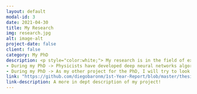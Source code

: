 ```yaml
---
layout: default
modal-id: 3
date: 2021-04-30
title: My Research
img: research.jpg
alt: image-alt
project-date: false
client: false
category: My PhD
description: <p style="color:white;"> My research is in the field of experimental high energy physics. First, my review for experts. You can skip the next paragraph if you are not familiar with physics but you can come back to it later.</p><p style="color:white;"> I am currently working in the ATLAS collaboration, measuring the performance of the tau identification algorithm. I will derive the corresponding scale factors to correct the Monte Carlo simulations to better model the real data. My research is motivated by the independence of this measurement from lepton universality violation effects, because we use Z boson decays as source of our events. The other part of my PhD was dedicated to a standard model precision measurement. We observed VBF Z production in tau-tau final states. Our final goal is to use this measurement as a probe for beyond standard model physics in the high-mass di-tau spectrum.</p> <p style="color:white;"> Let's start by clarigying what is the field of experimental high energy physics (HEP). At school, we were all told that matter is made of fundamental pieces called atoms. Unfortunately (fortunately for physicists I would say), this is not the whole story. Atoms have a nucleus formed of protons and neutrons, sorrounded by a cloud of electrons. However, since the 1930s physycists discovered more particles besides the proton, the neutron and the electron. Now, we even know that protons and neutrons are composed of other fundamental particles called quarks and gluons!</p> <p style="color:white;"> Scientists have embarked theirselfs into the enterprise of discovering new particles, measuring their properties and stablishing the set of laws and relations between the fundamental pieces of our universe. This is what we call HEP.</p><p style="color:white;">Now, let's explain, why experimental HEP? In raw terms, the field of HEP is split in two big branches. First, theoretical physicists, the scientists in charge of proposing the models (theories), predicting the values for physical quantities, like the mass of the particles or the electric charge, and modelling the phenomena that particles undergo when they interact with detectors. Complementary to this big effort, we have experimental physicists, the branch that I belong to. We build the detectors; we study the interaction between the particles and the machines; and we record, calibrate and analyse the data produced by the detectors.</p><p style="color:white;"> At the moment, we know that there are 63 fundamental particles, we do not have time to talk about all of them here! Therefore, I will focus on the most important ones from the point of view of my research. These days, our understanding of elementary particles is described by the Standard Model (SM) of particle physics. This is the common framework of HEP and the most explicative and predictive physics theory we currently have. Phenomena like the interaction of electrons with light, and the radioactivity are explained by the SM.</p> <p style="color:white;"> The SM states that every particle that is electrically charged, like the electron or the proton, interacts with light - this is what we call electromagnetic interactions. Light itself can be described as being composed of particles which are called photons.<figure><img src='img/portfolio/egammap.png' alt='missing' /><figcaption>In atoms, the electric interaction between protons in the nucleous and electrons around, can be undertand as if the charged particles were exchanging photons (ligth particles).</figcaption></figure></p> <p style="color:white;"> Radioactivity in atoms, which weak forces are responsible for, can be explained by the exchange of other particles named the W and the Z bosons. But not only electrons are involved in weak and electromagnetic interactions.</p> <p style="color:white;"> Electrons have bigger brothers! They are called the muon and the tau. The muon is 200 times more masssive than the electron and the tau is 3500 times more massive! Myy research focus on the tau particles! <figure><img  src="img/leptons.png" alt='missing' /><figcaption>In the SM the only difference between taus, muons and electrons is their mass.</figcaption></figure></p> <p style="color:white;"> In part because of their mass, taus are short-lived particles and they can decay into lighter particles like the muon or the electron.  This is the way we actually "see" taus in our detectors, we infere that they were there because we can see their decay products. </p> <p style="color:white;"> I work with the ATLAS (A Toroidal LHC ApparatuS) detector. This is a BIG particle detector located at the Large Hadron Collider (LHC), the biggest and most energetic particle accelerator/collider on earth! <figure><img  src="img/portfolio/MeAndATLAS.jpg" alt='missing' /><figcaption>Me, inside the ATLAS cavern! The detector is approximately 30m long and is as tall as a nine storeys building!</figcaption></figure></p><p style="color:white;"> In the ATLAS collaboration, I have been involved in a cuple of activities. I will make a list here
- During my PhD -> Physicists have developed deep neural networks algorithms which can identify tau particles. These algorithms have been trained on simulations and my research is about measuring the performace of this algorithms in the real data from the collisions. Finally, I dervie correction factors for the simulation. 
- During my PhD -> As my other project for the PhD, I will try to look for new physics beyond the SM, using taus.</p>
link: "https://github.com/diegobaronm/1st-Year-Report/blob/master/thesis_main.pdf"
link-description: A more in dept description of my project!
---
```

